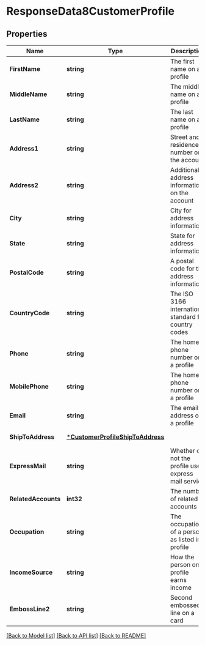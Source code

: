 # ResponseData8CustomerProfile

## Properties
Name | Type | Description | Notes
------------ | ------------- | ------------- | -------------
**FirstName** | **string** | The first name on a profile | [default to null]
**MiddleName** | **string** | The middle name on a profile | [default to null]
**LastName** | **string** | The last name on a profile | [default to null]
**Address1** | **string** | Street and residence number on the account | [default to null]
**Address2** | **string** | Additional address information on the account | [default to null]
**City** | **string** | City for address information | [default to null]
**State** | **string** | State for address information | [default to null]
**PostalCode** | **string** | A postal code for the address information | [optional] [default to null]
**CountryCode** | **string** | The ISO 3166 international standard for country codes | [default to null]
**Phone** | **string** | The home phone number on a profile | [optional] [default to null]
**MobilePhone** | **string** | The home phone number on a profile | [default to null]
**Email** | **string** | The email address on a profile | [default to null]
**ShipToAddress** | [***CustomerProfileShipToAddress**](CustomerProfile_ship_to_address.md) |  | [default to null]
**ExpressMail** | **string** | Whether or not the profile uses express mail service | [default to null]
**RelatedAccounts** | **int32** | The number of related accounts | [default to null]
**Occupation** | **string** | The occupation of a person as listed in a profile | [default to null]
**IncomeSource** | **string** | How the person on a profile earns income | [default to null]
**EmbossLine2** | **string** | Second embossed line on a card | [default to null]

[[Back to Model list]](../README.md#documentation-for-models) [[Back to API list]](../README.md#documentation-for-api-endpoints) [[Back to README]](../README.md)

